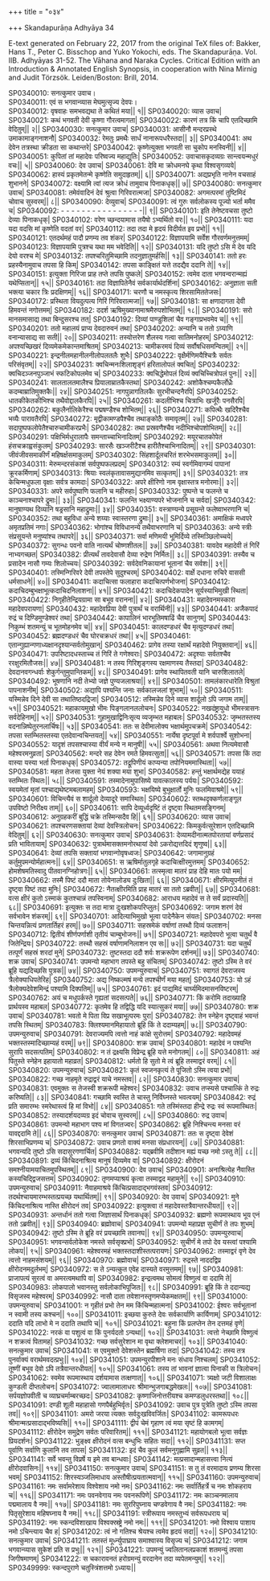 +++
title = "०३४"

+++
Skandapurāṇa Adhyāya 34

E-text generated on February 22, 2017 from the original TeX files of: Bakker, Hans T., Peter C. Bisschop and Yuko Yokochi, eds. The Skandapurāṇa. Vol. IIB. Adhyāyas 31-52. The Vāhana and Naraka Cycles. Critical Edition with an Introduction & Annotated English Synopsis, in cooperation with Nina Mirnig and Judit Törzsök. Leiden/Boston: Brill, 2014.

SP0340010: सनत्कुमार उवाच।  
SP0340011: एवं स भगवान्व्यास मेघमुत्सृज्य देवपः।  
SP0340012: वृषवाहः समभवद्यथा ते कथितं मया|| १||
SP0340020: व्यास उवाच|
SP0340021: कथं भगवती देवी कृष्णा गौरत्वमागता|
SP0340022: कारणं तत्र किं चापि एतदिच्छामि वेदितुम्|| २||
SP0340030: सनत्कुमार उवाच|
SP0340031: आसीनौ मन्दरप्रस्थे उमाकामाङ्गनाशनौ|
SP0340032: रेमतुः प्रमथैः सार्धं नानारूपधरैस्तदा|| ३||
SP0340041: अथ देवेन तत्रस्था क्रीडता सा कथान्तरे|
SP0340042: कृष्णेत्युक्ता भगवती सा चुकोप मनस्विनी|| ४||
SP0340051: कुपितां तां महादेवः परिष्वज्य महाद्युतिः|
SP0340052: उवाचासकृदव्यग्रः सान्त्वयन्मधुरं वचः|| ५||
SP0340060: देव उवाच|
SP0340061: देवि मा क्रोधमनघे कृथा विश्वसृगव्यये|
SP0340062: हास्यं प्रकृतमेतन्मे कृष्णेति समुदाहृतम्|| ६||
SP0340071: अद्यप्रभृति नानेन वचसाहं शुभानने|
SP0340072: वक्ष्यामि त्वां त्यज क्रोधं तामुवाच पिनाकधृक्|| ७||
SP0340080: सनत्कुमार उवाच|
SP0340081: तमेवंवादिनं देवं श्रुत्वा गिरिवरात्मजा|
SP0340082: अगमत्परमां तुष्टिमिदं चोवाच सुस्वरम्|| ८||
SP0340090: देव्युवाच|
SP0340091: त्वं गुरुः सर्वलोकस्य पूज्यो भर्ता ममैव च|
SP0340092: - - - - - - - -  - - - - - - - -|| ९||
SP0340101: इति तेनेष्टवचसा तुष्टो देव्याः पिनाकधृक्|
SP0340102: वरेण च्छन्दयामास तयैषो ऽभ्यर्थितो वरः|| १०||
SP0340111: यदा यदा वदसि मां कृष्णेति वदतां वर|
SP0340112: तदा तदा मे हृदयं विदीर्यत इव प्रभो|| ११||
SP0340121: एतदर्थमहं पादौ प्रणम्य तव शंकर|
SP0340122: विज्ञापयामि सर्वेश गौरवर्णमनुत्तमम्|
SP0340123: विज्ञापयामि पुत्रश्च यथा मम भवेदिति|| १२||
SP0340131: यदि तुष्टो ऽसि मे देव यदि देयो वरश्च मे|
SP0340132: तपश्चरितुमिच्छामि तदनुज्ञातुमर्हसि|| १३||
SP0340141: ततो हरः प्रहस्यैनामुवाच तपसा हि किम्|
SP0340142: तपसा काङ्क्षितं यत्ते तदद्यैव ददानि ते|| १४||
SP0340151: इत्युक्ता गिरिजा प्राह तप्ते तपसि पुष्कले|
SP0340152: त्वमेव दाता भगवन्वरान्मह्यं यथेप्सितान्|| १५||
SP0340161: तदा विज्ञापितेनैवं सर्वकार्यार्थदर्शिना|
SP0340162: अनुज्ञाता सती भक्त्या चकार त्रिः प्रदक्षिणम्|| १६||
SP0340171: चरणौ च नमस्कृत्य शिरसामिततेजसः|
SP0340172: प्रस्थिता वियदुत्पत्य गिरिं गिरिवरात्मजा|| १७||
SP0340181: सा क्षणादागता देवी हिमवन्तं नगोत्तमम्|
SP0340182: ददर्श ऋषिमुख्यानामाश्रमैरुपशोभितम्|| १८||
SP0340191: सरो मानसमासाद्य तथा बिन्दुसरश्च तत्|
SP0340192: दिव्यां पाण्डुशिलां चैव गङ्गाप्रभवमेव च|| १९||
SP0340201: ततो महालयं प्राप्य देवदारुवनं तथा|
SP0340202: अन्यानि च ततो ऽग्र्याणि वनान्यासाद्य सा सती|| २०||
SP0340211: तस्योत्तरेण शैलस्य गत्वा सातिमनोहरम्|
SP0340212: अपश्यच्छिखरं दिव्यमेकमेकान्तमाश्रितम्|
SP0340213: चामीकरमयं दिव्यं सर्वौषधिसमन्वितम्|| २१||
SP0340221: इन्द्रनीलमहानीलनीलोपलतलैः शुभैः|
SP0340222: वृक्षैर्मणिमयैश्चित्रैः सर्वतः परिसंवृतम्|| २२||
SP0340231: क्वचिन्मनःशिलाशृङ्गं हरितालोपलं क्वचित्|
SP0340232: क्वचिदञ्जनपुञ्जाभं स्फटिकोपलमेव च|
SP0340233: क्वचिद्धेमोपलं दिव्यं क्वचिच्चित्रोपलं पुनः|| २३||
SP0340241: सालतालतमालैश्च प्रियालाम्रातकैस्तथा|
SP0340242: अशोकैश्चम्पकैर्लोध्रैः कदम्बाम्रातिमुक्तकैः|| २४||
SP0340251: नागपुन्नागतिलकैः सुरभीचन्दनैरपि|
SP0340252: धातकीकेतकीभिश्च तथैवोद्दालकैरपि|| २५||
SP0340261: कदलीभिश्च चित्राभिः खर्जूरैः पनसैरपि|
SP0340262: बकुलैर्नालिकेरैश्च पद्मषण्डैश्च शोभितम्|| २६||
SP0340271: कपित्थैः खदिरैश्चैव भव्यैः पारावतैरपि|
SP0340272: मृद्वीकामण्डपैश्चैव तथाङ्कोठैः समावृतम्|| २७||
SP0340281: सदापुष्पफलोपेतैश्चारुचामीकरप्रभैः|
SP0340282: तथा प्रस्रवणैश्चैव नदीभिश्चोपशोभितम्|| २८||
SP0340291: पक्षिभिर्मधुरालापैः समन्ताच्चाभिनादितम्|
SP0340292: मयूरचातकोपेतं हंसचक्राह्वसंकुलम्|
SP0340293: सारसैः खञ्जरीटैश्च हारीतैश्चाभिनादितम्|| २९||
SP0340301: जीवंजीवसमाकीर्णं महिषर्क्षसमाकुलम्|
SP0340302: सिंहशार्दूलचरितं शरभेभसमाकुलम्|| ३०||
SP0340311: मेरुमन्दरसंकाशं सर्वपुष्पफलप्रदम्|
SP0340312: रम्यं स्वर्गमिवागम्यं पापानां क्रूरकर्मिणाम्|
SP0340313: श्रियाः स्वलंकृतावासमुद्यानमिव सत्कृतम्|| ३१||
SP0340321: तत्र केचिन्मधुफला वृक्षाः सर्वत्र कामदाः|
SP0340322: अपरे क्षीरिणो नाम वृक्षास्तत्र मनोरमाः|| ३२||
SP0340331: अपरे सर्वपुष्पाणि फलानि च महीरुहाः|
SP0340332: पुष्पन्ते च फलन्ते च काञ्चनाश्चापरे द्रुमाः|| ३३||
SP0340341: फलन्ति भक्ष्याण्यपरे भोजनानि च सर्वदा|
SP0340342: मानुषाण्यथ दिव्यानि षड्रसानि महाद्रुमाः|| ३४||
SP0340351: वस्त्राण्यन्ये प्रसूयन्ते फलेष्वाभरणानि च|
SP0340352: तथा बहुविधा अन्ये शय्याः स्वास्तरणा द्रुमाः|| ३५||
SP0340361: अमाक्षिकं मध्वपरे अमृतप्रतिमं नगाः|
SP0340362: भोगांश्च विविधानन्ये तथैवाभरणानि च|
SP0340363: अन्ये स्त्रीः संप्रसूयन्ते मनुष्यांश्च तथापरे|| ३६||
SP0340371: सर्वा मणिमयी भूमिर्दिव्ये तस्मिञ्छिलोच्चये|
SP0340372: सुगन्धः पवनो वाति नात्यर्थं चोष्णशीतलः|| ३७||
SP0340381: यावदेव महादेवी तं गिरिं नाभ्यगच्छत|
SP0340382: प्रीत्यर्थं तावदेवासौ देव्या रुद्रेण निर्मितः|| ३८||
SP0340391: तस्यैव च प्रसादेन नासौ गम्यः शिलोच्चयः|
SP0340392: सर्वदेवनिकायानां भूतानां चैव सर्वशः|| ३९||
SP0340401: तस्मिन्गिरिवरे देवी तपस्तेपे सुदुश्चरम्|
SP0340402: वार्क्षे दधाना रुचिरे वाससी धर्मसाधने|| ४०||
SP0340411: कदाचित्सा फलाहारा कदाचित्पर्णभोजना|
SP0340412: कदाचिदम्बुभक्षाभूत्कदाचिदनिलाशना|| ४१||
SP0340421: कदाचिदेकपादेन सूर्यस्याभिमुखी स्थिता|
SP0340422: निगृहीतेन्द्रियग्रामा सा बभूव वरानना|| ४२||
SP0340431: महादेवनमस्कारा महादेवपरायणा|
SP0340432: महादेवप्रिया देवी पुत्रार्थं च वरार्थिनी|| ४३||
SP0340441: अजैकपादं रुद्रं च दिण्डिमुण्डेश्वरं तथा|
SP0340442: कापालिनं भारभूतिमषाढिं चैव सानुगम्|
SP0340443: निकुम्भं शतमन्युं च भूतमोहनमेव च|| ४४||
SP0340451: कालदण्डधरं चैव मृत्युदण्डधरं तथा|
SP0340452: ब्रह्मदण्डधरं चैव घोरचक्रधरं तथा|| ४५||
SP0340461: एतान्गुह्यान्गणाध्यक्षानदृश्यान्सर्वतोमुखान्|
SP0340462: प्रागेव तस्या रक्षार्थं महादेवो नियुक्तवान्|| ४६||
SP0340471: उपरिष्टादधस्ताच्च तं गिरिं ते गणेश्वराः|
SP0340472: अदृश्याः सर्वतश्चैव ररक्षुरमितौजसः|| ४७||
SP0340481: न तस्य गिरिशृङ्गस्य रक्षमाणस्य तैस्तदा|
SP0340482: देवदानवगन्धर्वाः शेकुर्गन्तुमुपान्तिकम्|| ४८||
SP0340491: प्रागेव स्थापितवती यानि चारुशिलातले|
SP0340492: भूषणानि नदी तेभ्यो जज्ञे पुण्यजलाश्रया|| ४९||
SP0340501: तामलंकारधारेति विश्रुतां पापनाशनीम्|
SP0340502: अद्यापि पश्यन्ति जनाः सर्वकालजलां शुभाम्|| ५०||
SP0340511: यस्मिन्नेव दिने देवी सा तथातिष्ठदद्रिजा|
SP0340512: तस्मिन्नेव दिने व्यास शार्दूलो ऽपि जगाम ताम्|| ५१||
SP0340521: महाकायमुखो भीमः पिङ्गलानललोचनः|
SP0340522: नखदंष्ट्रायुधो भीमस्त्रासनः सर्वदेहिनाम्|| ५२||
SP0340531: गुहामुखाद्विनिःसृत्य व्यजृम्भत महाबलः|
SP0340532: जृम्भतस्तस्य वदनान्निष्पेतुरनलार्चिषः|| ५३||
SP0340541: ततः स देवीमालोक्य भक्षार्थमुपचक्रमे|
SP0340542: तपसा स्तम्भितस्तस्या एतदेवान्वचिन्तयत्|| ५४||
SP0340551: नार्येषा दृष्टपूर्वा मे शर्वपार्श्वे सुशोभना|
SP0340552: यादृशं तपसश्चास्या वीर्यं मन्ये न मानुषी|| ५५||
SP0340561: अथवा नित्यमेवासौ महेश्वरमनुव्रता|
SP0340562: मन्दरे सह देवेन रमते हिमवत्सुता|| ५६||
SP0340571: तपसा किं तदा वास्या यस्या भर्ता पिनाकधृक्|
SP0340572: तद्रूपिणीयं काप्यन्या तपोनियममास्थिता|| ५७||
SP0340581: महता तेजसा युक्ता नेयं शक्या मया शुभा|
SP0340582: हन्तुं भक्षार्थमद्येह ययाहं स्तम्भितः स्थितः|| ५८||
SP0340591: तस्मादेनामुपासिष्ये यावत्कालस्य पर्ययः|
SP0340592: स्वयमेतां मृतां पश्चाद्यथेष्टमबलामहम्|
SP0340593: भक्षयिष्ये बुभुक्षार्तो मुनिः फलमिवाश्रमे|| ५९||
SP0340601: विचिन्त्यैवं स शार्दूलो देव्यादूरे समास्थितः|
SP0340602: स्तब्धदृक्कर्णलाङ्गूल उपविष्टो निरीक्ष्य ताम्|| ६०||
SP0340611: सापि देव्यूर्ध्वदृष्टिं तं दृष्ट्वा स्थितमसङ्गिनम्|
SP0340612: अनुग्रहकरीं बुद्धिं चक्रे तस्मिन्सदैव हि|| ६१||
SP0340620: व्यास उवाच|
SP0340621: तपश्चरणसक्तायां देव्यां देवस्त्रिलोचनः|
SP0340622: किमकुर्वत्सुरेशान एतदिच्छामि वेदितुम्|| ६२||
SP0340630: सनत्कुमार उवाच|
SP0340631: देव्यामदीनात्मतपोरतायां वर्णप्रसादं प्रति भावितायाम्|
SP0340632: पुत्रार्थमासक्तमनोरथायां देवो ऽकरोद्यत्तदिदं शृणुष्व|| ६३||
SP0340641: देव्यां तपसि सक्तायां भगवान्गोवृषध्वजः|
SP0340642: जगामानुग्रहं कर्तुमुपमन्योर्महात्मनः|| ६४||
SP0340651: स ऋषिर्मातुलगृहे कदाचित्क्षीरमुत्तमम्|
SP0340652: होमशेषमतिस्वादु पीतवानग्निहोत्रगः|| ६५||
SP0340661: तत्स्मृत्वा मातरं प्राह देहि मातः पयो मम|
SP0340662: तस्मै पिष्टं ददौ माता तोयेनालोड्य दुःखिता|| ६६||
SP0340671: क्षीरमित्युपनीतं तं दृष्ट्वा पिष्टं तदा मुनिः|
SP0340672: नैतत्क्षीरमिति प्राह मातरं सा ततो ऽब्रवीत्|| ६७||
SP0340681: वत्स क्षीरं कुतो ऽस्माकं कुतश्चान्नं तपस्विनाम्|
SP0340682: आराधय महादेवं स ते सर्वं प्रदास्यति|| ६८||
SP0340691: इत्युक्तः स तदा मात्रा दुःखशोकपरिप्लुतः|
SP0340692: जगाम शरणं देवं सर्वभावेन शंकरम्|| ६९||
SP0340701: आदित्याभिमुखो भूत्वा पादेनैकेन संयतः|
SP0340702: मनसा चिन्तयन्नित्यं प्रणतार्तिहरं हरम्|| ७०||
SP0340711: सहस्रमेकं वर्षाणां तस्थौ दिव्यं फलाशनः|
SP0340712: द्वितीयं शीर्णपर्णाशी तृतीयं चाम्बुभोजनः|| ७१||
SP0340721: महादेवपरो भूत्वा चतुर्थं वै जितेन्द्रियः|
SP0340722: तस्थौ सहस्रं वर्षाणामनिलाशन एव सः|| ७२||
SP0340731: यदा चतुर्थं तत्पूर्णं सहस्रं शरदां मुने|
SP0340732: तुष्टस्तदा ददौ शर्वः शक्ररूपेण दर्शनम्|| ७३||
SP0340740: शक्र उवाच|
SP0340741: उपमन्यो महाभाग तपस्ते बहु संचितम्|
SP0340742: तुष्टो ऽस्मि ते वरं ब्रूहि यद्यदिच्छसि पुत्रक|| ७४||
SP0340750: उपमन्युरुवाच|
SP0340751: स्वागतं देवराजस्य त्रैलोक्याधिपतेरिह|
SP0340752: अद्य निष्कल्मषं मन्ये तपश्चीर्णं मया महत्|
SP0340753: यो ऽहं त्रैलोक्यदेवेशमिन्द्रं पश्यामि दिक्पतिम्|| ७५||
SP0340761: इदं पाद्यमिदं चार्घ्यमिदमासनविष्टरम्|
SP0340762: अयं च मधुपर्कस्ते गृह्यतां सदसत्पते|| ७६||
SP0340771: किं करोमि तदाख्याहि प्रार्थयस्व महाबल|
SP0340772: कृतमेव हि तद्विद्धि यदि स्यात्सुकरं मया|| ७७||
SP0340780: शक्र उवाच|
SP0340781: भवतो मे पिता विप्र सखाभूत्परमः पुरा|
SP0340782: तेन स्नेहेन दृष्ट्वाहं भवन्तं तपसि स्थितम्|
SP0340783: क्लिश्यमानमिहायातो ब्रूहि किं ते ददाम्यहम्|| ७८||
SP0340790: उपमन्युरुवाच|
SP0340791: देवराज्यमपि त्वत्तो नाहं कांक्षे सुरोत्तम|
SP0340792: महादेवमहं भक्तस्तस्मादिच्छाम्यहं वरम्|| ७९||
SP0340800: शक्र उवाच|
SP0340801: महादेवं न पश्यन्ति सुरापि सदसत्पतिम्|
SP0340802: न तं द्रक्ष्यसि विप्रेन्द्र ब्रूहि यत्ते मनोगतम्|| ८०||
SP0340811: अहं पितुस्ते स्नेहेन इहायातो महाव्रत|
SP0340812: धर्मतो हि सुतो मे त्वं ब्रूहि तस्माद्वरं वरम्|| ८१||
SP0340820: उपमन्युरुवाच|
SP0340821: कृतं स्वजनकृत्यं ते पूजितो ऽस्मि त्वया प्रभो|
SP0340822: गच्छ नाहमृते रुद्राद्वरं याचे नमस्तव|| ८२||
SP0340830: सनत्कुमार उवाच|
SP0340831: एवमुक्तः स तेजस्वी शक्ररूपी महेश्वरः|
SP0340832: उवाच तप्स्यसे पश्चात्किं ते रुद्रः करिष्यति|| ८३||
SP0340841: गच्छामि स्वस्ति ते चास्तु निर्विघ्नस्ते भवत्वयम्|
SP0340842: रुद्रं प्रति समारम्भः स्मरेथास्त्वं हि मां विभो|| ८४||
SP0340851: गते तस्मिंस्तदा हीन्द्रे रुद्रः स्वं रूपमास्थितः|
SP0340852: तस्यादर्शयदव्यग्र इदं चोवाच सुस्वरम्|| ८५||
SP0340860: रुद्र उवाच|
SP0340861: उपमन्यो महाभाग पश्य मां विगतज्वरः|
SP0340862: ब्रूहि निश्चिन्त्य मनसा वरं यावद्ददामि ते|| ८६||
SP0340870: सनत्कुमार उवाच|
SP0340871: ततः स दृष्ट्वा देवेशं शिरसाभिप्रणम्य च|
SP0340872: उवाच प्रणतो वाक्यं मनसा संप्रधारयन्|| ८७||
SP0340881: भगवन्यदि तुष्टो ऽसि सदासुरगणार्चित|
SP0340882: यद्ब्रवीमि तदीशान मह्यं यच्छ नमो ऽस्तु ते|| ८८||
SP0340891: द्रव्यं किंचिदनाश्रित्य मानुषं दिव्यमेव वा|
SP0340892: क्षीरोदनं समश्नीयामयाचितमुपस्थितम्|| ८९||
SP0340900: देव उवाच|
SP0340901: अनाश्रित्येह नैवास्ति कस्यचिद्द्विजसत्तम|
SP0340902: तृणमप्याश्रयं कृत्वा तस्माद्वद महामुने|| ९०||
SP0340910: उपमन्युरुवाच|
SP0340911: नैवाहमाश्रये किंचित्प्रसादाद्भगवंस्तव|
SP0340912: तदर्थश्चायमारम्भस्तत्प्रयच्छ यथार्थितम्|| ९१||
SP0340920: देव उवाच|
SP0340921: मुने किंचिदनाश्रित्य नास्ति क्षीरोदनं तव|
SP0340922: इत्युक्त्वा तं महादेवस्तत्रैवान्तरधीयत|| ९२||
SP0340931: अन्तर्धानं ततो गत्वा जिज्ञासार्थं पिनाकधृक्|
SP0340932: ब्रह्मणो रूपमास्थाय भूय एनं ततो ऽब्रवीत्|| ९३||
SP0340940: ब्रह्मोवाच|
SP0340941: उपमन्यो महाप्रज्ञ सुचीर्णं ते तपः शुभम्|
SP0340942: तुष्टो ऽस्मि ते ब्रूहि वरं प्रयच्छामि तवानघ|| ९४||
SP0340950: उपमन्युरुवाच|
SP0340951: भगवन्सर्वलोकेश नमस्ते सर्वसृक्प्रभो|
SP0340952: सुचीर्णं मे तपो देव यस्त्वां पश्यामि लोकप|| ९५||
SP0340961: महेश्वरमहं भक्तस्तदाशीस्तत्परायणः|
SP0340962: तस्माद्वरं वृणे देव त्वत्तो नाहमसंशयम्|| ९६||
SP0340970: ब्रह्मोवाच|
SP0340971: रुद्रस्ते नाददद्विप्र क्षीरोदनमदुर्लभम्|
SP0340972: स ते ऽन्यत्कुत एवेह दास्यते वरमुत्तमम्|| ९७||
SP0340981: प्राजापत्यं सुरत्वं वा अमरत्वमथापि वा|
SP0340982: इन्द्रत्वमथ सोमत्वं विष्णुत्वं वा ददामि ते|
SP0340983: लोकपालो भवानस्तु सर्वलोकाभिपूजितः|| ९८||
SP0340991: ब्रूहि किं ते ददान्यद्य विसृजस्व महेश्वरम्|
SP0340992: नासौ दाता तवेशानस्तृणमप्येकमक्षतम्|| ९९||
SP0341000: उपमन्युरुवाच|
SP0341001: न गृहीतं प्रभो तेन मम किंचिन्महात्मना|
SP0341002: ईश्वरः सर्वभूतानां न स्वामी तस्य कश्चन|| १००||
SP0341011: इच्छया कुरुते देवः सर्वकार्याणि कार्यिणाम्|
SP0341012: ददाति यदि लाभो मे न ददाति तथापि च|| १०१||
SP0341021: बहुना किं प्रलप्तेन तेन दत्तमहं वृणे|
SP0341022: नरकं वा पशुत्वं वा किं पुनर्यदतो ऽन्यथा|| १०२||
SP0341031: त्वत्तो नेच्छामि विष्णुत्वं न शक्रत्वं पितामह|
SP0341032: गच्छ सर्वसुरेशान मा वृथा क्लेशमाचर|| १०३||
SP0341040: सनत्कुमार उवाच|
SP0341041: स एवमुक्तो देवेशस्तेन ब्रह्मर्षिणा तदा|
SP0341042: तस्य तत्र पुनर्वाक्यं वरार्थमवदत्प्रभुः|| १०४||
SP0341051: उपमन्युरपीशाने मनः संधाय निश्चलम्|
SP0341052: तूष्णीं बभूव देवो ऽपि तत्रैवान्तरधीयत|| १०५||
SP0341061: तस्य तां भावनां ज्ञात्वा पिनाकी स त्रिलोचनः|
SP0341062: स्वमेव रूपमास्थाय दर्शयामास तत्क्षणात्|| १०६||
SP0341071: त्र्यक्षो जटी विशालाक्षः कुण्डली दीप्तलोचनः|
SP0341072: ज्वालामालाधरः श्रीमान्भुजगाबद्धमेखलः|| १०७||
SP0341081: सर्पयज्ञोपवीती च व्याघ्रचर्माम्बरच्छदः|
SP0341082: कृष्णाजिनोत्तरीयश्च कमण्डलुधरस्तथा|| १०८||
SP0341091: दण्डी शूली महाहासो गणपैर्बहुभिर्वृतः|
SP0341092: उवाच पुत्र पुत्रेति तुष्टो ऽस्मि तपसा तव|| १०९||
SP0341101: अमरो जरया त्यक्तः सर्वदुःखविवर्जितः|
SP0341102: कामरूपधरः श्रीमान्मत्प्रसादाद्भविष्यसि|| ११०||
SP0341111: द्वीपं चेमं गृहाण त्वं मया सृष्टं हि कामगम्|
SP0341112: क्षीरोदेन समुद्रेण सर्वतः परिवारितम्|| १११||
SP0341121: महायोगबलो भूत्वा सर्वज्ञः प्रियदर्शनः|
SP0341122: भुङ्क्ष्व क्षीरोदनं वत्स बन्धुभिः सहितः सदा|| ११२||
SP0341131: सप्त पूर्वाणि सर्वाणि कुलानि तव तापस|
SP0341132: इदं चैव कुलं सर्वमनुगृह्णामि सुव्रत|| ११३||
SP0341141: सर्वे भवन्तु विप्रर्षे य इमे तव बान्धवाः|
SP0341142: मत्प्रसादान्महासत्त्वा नित्यं क्षीरोदवासिनः|| ११४||
SP0341150: सनत्कुमार उवाच|
SP0341151: स तु तं वरमादाय प्रणम्य शिरसा भवम्|
SP0341152: शिरस्यञ्जलिमाधाय अस्तौषीत्प्रयतात्मवान्|| ११५||
SP0341160: उपमन्युरुवाच|
SP0341161: नमः सर्वामरेशाय विश्वेशाय नमो नमः|
SP0341162: नमः सर्वार्तिहर्त्रे च नमः शोकहराय च|| ११६||
SP0341171: नमः पवनवेगाय नमः पवनरूपिणे|
SP0341172: नमः काञ्चनमालाय पद्ममालाय वै नमः|| ११७||
SP0341181: नमः सुररिपुघ्नाय चण्डवेगाय वै नमः|
SP0341182: नमः पितृसुरेशाय महिषघ्नाय वै नमः|| ११८||
SP0341191: स्त्रीरूपाय नमस्तुभ्यं सर्वरूपधराय च|
SP0341192: नमः स्कन्दविशाखाय विश्वक्स्रष्ट्रे नमो नमः|| ११९||
SP0341201: नमो विश्वाय पाशाय नमो ऽचिन्त्याय चैव ह|
SP0341202: त्वं नो गतिश्च श्रेयश्च त्वमेव हृदयं सदा|| १२०||
SP0341210: सनत्कुमार उवाच|
SP0341211: ततस्तं मूर्ध्न्युपाघ्राय समाश्वास्य विसृज्य च|
SP0341212: जगाम भगवान्व्यास सुकेशं प्रति स प्रभुः|| १२१||
SP0341221: उपमन्युं ज्वलितानलप्रकाशं शतमन्युं तपसा जिगीषमाणम्|
SP0341222: स चकारावनतं हरोग्रमन्युं वरदानेन तदा व्यपेतमन्युम्|| १२२||
SP0349999: स्कन्दपुराणे चतुस्त्रिंशत्तमो ऽध्यायः||
